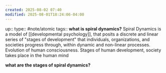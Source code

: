 ```yaml
---
created: 2025-08-02 07:40
modified: 2025-08-01T18:24:06-04:00
---
```

up::
type:: #note/atomic
tags::
**what is spiral dynamics?**
Spiral Dynamics is a model of [[developmental psychology]], that posits a discrete and linear series of "stages of development" that individuals, organizations, and societies progress through, within dynamic and non-linear processes. Evolution of human consciousness.
Stages of human development,
society takes place in the human mind

**what are the stages of spiral dynamics?**
